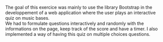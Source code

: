 The goal of this exercice was mainly to use the library Bootstrap in the developpement of a web application where the user plays an interactive quiz on music bases.
<br/> We had to formulate questions interactively and randomly with the informations on the page, keep track of the score and have a timer. I also implemented a way of having this quiz on multiple choices questions.
